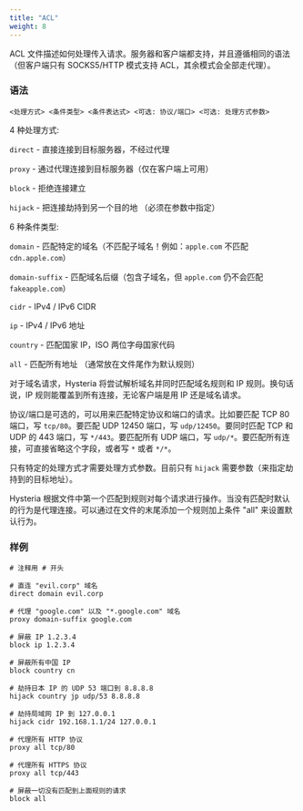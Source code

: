 ```yaml
---
title: "ACL"
weight: 8
---
```


ACL 文件描述如何处理传入请求。服务器和客户端都支持，并且遵循相同的语法（但客户端只有 SOCKS5/HTTP 模式支持 ACL，其余模式会全部走代理）。

### 语法

```
<处理方式> <条件类型> <条件表达式> <可选: 协议/端口> <可选: 处理方式参数>
```

4 种处理方式:

`direct` - 直接连接到目标服务器，不经过代理

`proxy` - 通过代理连接到目标服务器（仅在客户端上可用）

`block` - 拒绝连接建立

`hijack` - 把连接劫持到另一个目的地 （必须在参数中指定）

6 种条件类型:

`domain` - 匹配特定的域名（不匹配子域名！例如：`apple.com` 不匹配 `cdn.apple.com`）

`domain-suffix` - 匹配域名后缀（包含子域名，但 `apple.com` 仍不会匹配 `fakeapple.com`）

`cidr` - IPv4 / IPv6 CIDR

`ip` - IPv4 / IPv6 地址

`country` - 匹配国家 IP，ISO 两位字母国家代码

`all` - 匹配所有地址 （通常放在文件尾作为默认规则）

对于域名请求，Hysteria 将尝试解析域名并同时匹配域名规则和 IP 规则。换句话说，IP 规则能覆盖到所有连接，无论客户端是用 IP 还是域名请求。

协议/端口是可选的，可以用来匹配特定协议和端口的请求。比如要匹配 TCP 80 端口，写 `tcp/80`。要匹配 UDP 12450 端口，写 `udp/12450`。要同时匹配 TCP 和 UDP 的 443 端口，写 `*/443`。要匹配所有 UDP 端口，写 `udp/*`。要匹配所有连接，可直接省略这个字段，或者写 `*` 或者 `*/*`。

只有特定的处理方式才需要处理方式参数。目前只有 `hijack` 需要参数（来指定劫持到的目标地址）。

Hysteria 根据文件中第一个匹配到规则对每个请求进行操作。当没有匹配时默认的行为是代理连接。可以通过在文件的末尾添加一个规则加上条件 "all" 来设置默认行为。

### 样例

```
# 注释用 # 开头

# 直连 "evil.corp" 域名
direct domain evil.corp

# 代理 "google.com" 以及 "*.google.com" 域名
proxy domain-suffix google.com

# 屏蔽 IP 1.2.3.4
block ip 1.2.3.4

# 屏蔽所有中国 IP
block country cn

# 劫持日本 IP 的 UDP 53 端口到 8.8.8.8
hijack country jp udp/53 8.8.8.8

# 劫持局域网 IP 到 127.0.0.1
hijack cidr 192.168.1.1/24 127.0.0.1

# 代理所有 HTTP 协议
proxy all tcp/80

# 代理所有 HTTPS 协议
proxy all tcp/443

# 屏蔽一切没有匹配到上面规则的请求
block all
```
